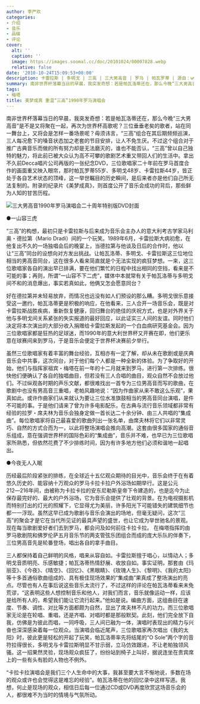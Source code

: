 ```yaml
---
author: 李严欢
categories:
- 介绍
- 音乐
- 品碟
- 评论
cover:
  alt: ''
  caption: ''
  image: https://images.soomal.cc/doc/20101024/00007828.webp
  relative: false
date: '2010-10-24T15:09:53+08:00'
description: 卡雷拉斯 | 多明戈 | 三高 | 三大男高音 | 罗马 | 帕瓦罗蒂 | 源自：www.soomal.com | 版权：投稿 |  平均/总评分：09.67/29
summary: 南非世界杯落幕当日的早晨，我突发奇想：若是帕瓦洛蒂还在，那么今晚“三大男高音”是不是又将聚在一起，再次为世界杯高歌呢？三位垂垂老矣的歌者，站在同一舞台上，又将会是怎样一番场景呢？毋须讳言，“三高”组合在其后期频频巡演，三人每况愈下的嗓音状态加之老套的节目安排，让人不免生厌。不过这个组合对于推广古典音乐而做的所有努力却是无法磨灭的，谁也不能否认……
tags:
- 梅塔
title: 美梦成真 重温“三高”1990年罗马演唱会
---
```


南非世界杯落幕当日的早晨，我突发奇想：若是帕瓦洛蒂还在，那么今晚“三大男高音”是不是又将聚在一起，再次为世界杯高歌呢？三位垂垂老矣的歌者，站在同一舞台上，又将会是怎样一番场景呢？毋须讳言，“三高”组合在其后期频频巡演，三人每况愈下的嗓音状态加之老套的节目安排，让人不免生厌。不过这个组合对于推广古典音乐而做的所有努力却是无法磨灭的，谁也不能否认，“三高”曾以自己独特的魅力，将此前已被大众认为高不可攀的歌剧艺术重又带回人们的生活中。拿出不久前Decca唱片公司再版的一张纪念DVD，三位歌唱家二十年前在罗马首度合作的画面重又映入眼帘，那时帕瓦罗蒂55岁、多明戈48岁、卡雷拉斯44岁，皆正处于各自艺术状态的顶峰，这一举世瞩目的历史瞬间，是后来者亦是他们自己所无法复制的。附录的纪录片《美梦成真》，则首度公开了音乐会成功的背后，那些鲜为人知的甘苦历程。

![三大男高音1990年罗马演唱会二十周年特别版DVD封面](https://images.soomal.cc/doc/20101024/00007828.webp)



●一山容三虎

“三高”的构想，最初只是卡雷拉斯与后来成为音乐会主办人的意大利考古学家马利奥・德拉第（Mario Dradi）间的一个玩笑。1989年6月，卡雷拉斯大病初愈，在他复出不久的一场独唱会后的晚宴上，当德拉第与他谈及日后的合作时，他以让“三高”同台的设想向对方发出挑战。让帕瓦洛蒂、多明戈、卡雷拉斯这三位地位相当的男高音同台，这在很多人看来简直就是个无法实现的疯狂梦想。一来，这三位歌唱家各自的演出早已排满，要在他们繁忙的日程中找出相同的空挡，看来是不可能的事；再则，所谓“一山容不下二虎”，媒体中本就常有关于帕瓦洛蒂与多明戈间不和的消息爆出，事实若真如此，他俩又怎会愿意同台？

好在德拉第并未轻易放弃，而情况也远没有如人们预设的那么糟。多明戈很乐意接受这一邀约，帕瓦洛蒂更是积极的响应，在他看来，三人合开一场音乐会，既是对卡雷拉斯战胜疾病，重新恢复健康，回归舞台的绝佳的庆祝方式，也是对外界关于他与多明戈间关系紧张的失实报道的最好回应，以此证实三人间的友谊。同时他们决定将本次演出的大部分收入捐赠给卡雷拉斯发起的一个白血病研究基金会。因为三位歌唱家都是狂热的足球迷，而1990年的意大利世界杯又开赛在即，他们更乐意在球赛间来到罗马，于是音乐会便定于世界杯决赛前夕举行。

虽然三位歌唱家有着丰富的舞台经验，互相亦有一定了解，却从未在歌剧或是庆典音乐会中共事，这次同台，对于他们每个人都是一种全新的体验。为了争取好的开始，他们与指挥家祖宾・梅塔在前一年的十二月就来到罗马，进行第一次排练。很快他们便确认了各自的独唱曲目，但若没有三人合唱的曲目，观众自然不会放过他们。不过纵观各时期的声乐文献，都很难找出一首专为三位男高音而写的歌曲，在歌剧中也没有男高音三重唱，老帕风趣地说：“因为作曲家从来不敢这么乐观”，果真如此。或许作曲家们从来就认为要让三位水准旗鼓相当的男高音同台演唱，是件不可能的事。于是他们请来了曾为许多电影配乐，在古典与流行音乐领域都非常有经验的拉罗・席夫林为音乐会独身定做一首长达二十余分钟、由三人共唱的“集成曲”。每位歌唱家将自己最喜爱的歌曲列出一张名单，由席夫林将它们以非常灵巧、自然的方式合而为一，以此将整场演唱会推向高潮。这套由很多国家的通俗音乐组成，意在强调世界杯的国际色彩的“集成曲”，音乐并不难，也早已为三位歌唱家所熟悉，但依然花费了不少排练时间，因为有许多地方他们必须和谐地一起唱出。

●今夜无人入眠

历经最后阶段紧张的排练，在全球近十五亿观众期待的目光中，音乐会终于在有着悠久历史的、能容纳十万观众的罗马卡拉卡拉户外浴场如期举行。这是公元212―216年间，由被称为卡拉卡拉的安东尼勒斯皇帝下令建造的，也是迄今为止保存最完好的、最大的户外浴场，它为音乐会提供了壮观的背景。在为电视摄影机而特别打出的灯光的照耀下，它显得尤为美丽，许多阳光下可能错失的建筑细节也都一一浮现。虽然这早已成为歌剧与音乐会演出的场地，但毫无疑问，这次“三高”的聚会才是它在当代所见证的最具声望的盛世，也让它成为举世驰名的景观。现在每当歌剧爱好者们去到罗马，都会问及如何前往卡拉卡拉。
在梅塔指挥的由罗马歌剧院和佛罗伦萨五月音乐节的两支管弦乐团组合而成的庞大乐队的伴奏下，三位男高音先是轮番登场，唱出各自的拿手曲目。

三人都保持着自己鲜明的风格，唱来从容自如。卡雷拉斯擅于唱心，以情动人；多明戈音质明亮、乐感敏捷；帕瓦洛蒂热情舒展、收放自如。事实证明，那套由《玛丽亚》、《今夜》、《晴空》、《回忆》、《黑眼睛》、《玫瑰人生》、《黎明》、《我的太阳》等十多首通俗歌曲组成的、具有极佳现场效果的“集成曲”果真成了整场演出的亮点。尽管也有人在事后说这些音乐太流行了，不过这样的评论在帕瓦洛蒂看来未免荒谬，“这表明这些人想控制音乐和他人，对我们而言，音乐就像运动一样，应该是给所有人的，希望我们能让它流行起来。”他如是说。编曲方面，这组曲目在速度、节奏、调性、对比等方面都颇为自然，显出了席夫林不凡的功力。而三位歌唱家无论是在轮唱、重唱，还是齐唱、对唱时都是那般默契。此刻，他们完全放下自我，仿佛是为彼此而唱，一同呼吸，三人间已融为一体，演唱时表现出的精力与兴奋也深深感染着每一位观众。当演唱会临近尾声，三位歌唱家再次唱出《我的太阳》时，彼此更是轻松的开起了玩笑，帕瓦洛蒂率先将结尾的“O Sole”两个字的音符拉得很长，多明戈与卡雷拉斯明显不甘示弱，立马仿效跟进，不让老帕独领风骚。这一招果然灵验，现场观众疯狂了，纷纷站到椅子上叫好，据说连坐在贵宾席上的一些有头有脸的人物也不例外。

“卡拉卡拉演唱会是我们三个人生命中的大事，我甚至要大言不惭地说，多数在场的观众或许也会觉得这是难忘的经验”。帕瓦洛蒂在他的回忆录中这样写道。我想，何止是现场的观众，相信日后每一位通过CD或DVD再度欣赏这场音乐会的人，都很难不为当时的情境与气氛所动。